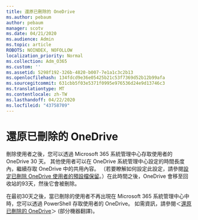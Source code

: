 ```yaml
---
title: 還原已刪除的 OneDrive
ms.author: pebaum
author: pebaum
manager: scotv
ms.date: 04/21/2020
ms.audience: Admin
ms.topic: article
ROBOTS: NOINDEX, NOFOLLOW
localization_priority: Normal
ms.collection: Adm_O365
ms.custom: ''
ms.assetid: 5298f192-326b-4820-b007-7e1a1c3c2b13
ms.openlocfilehash: 134fdcd9e36e05425b21c53f7369d52b12b99afa
ms.sourcegitcommit: 631cbb5f03e5371f0995e976536d24e9d13746c3
ms.translationtype: MT
ms.contentlocale: zh-TW
ms.lasthandoff: 04/22/2020
ms.locfileid: "43758709"
---
```

# <a name="restore-a-deleted-onedrive"></a>還原已刪除的 OneDrive

刪除使用者之後，您可以透過 Microsoft 365 系統管理中心存取使用者的 OneDrive 30 天。 其他使用者可以在 OneDrive 系統管理中心設定的時間長度內，繼續存取 OneDrive 中的共用內容。 （若要瞭解如何設定此設定，請參閱[設定已刪除 OneDrive 使用者的預設檔保留](https://go.microsoft.com/fwlink/?linkid=874267)。）在此時間之後，OneDrive 會移至回收站的93天，然後它會被刪除。
  
在最初30天之後，當已刪除的使用者不再出現在 Microsoft 365 系統管理中心中時，您可以透過 PowerShell 存取使用者的 OneDrive。 如需資訊，請參閱＜[還原已刪除的 OneDrive](https://go.microsoft.com/fwlink/?linkid=874269)＞ (部分機器翻譯)。
  

